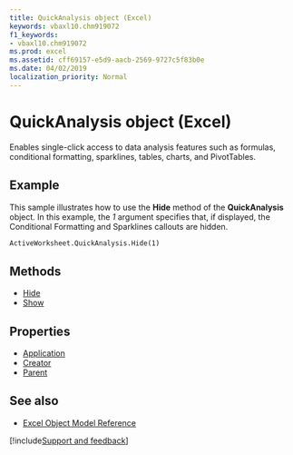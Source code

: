 ```yaml
---
title: QuickAnalysis object (Excel)
keywords: vbaxl10.chm919072
f1_keywords:
- vbaxl10.chm919072
ms.prod: excel
ms.assetid: cff69157-e5d9-aacb-2569-9727c5f83b0e
ms.date: 04/02/2019
localization_priority: Normal
---
```



# QuickAnalysis object (Excel)

Enables single-click access to data analysis features such as formulas, conditional formatting, sparklines, tables, charts, and PivotTables.


## Example

This sample illustrates how to use the **Hide** method of the **QuickAnalysis** object. In this example, the _1_ argument specifies that, if displayed, the Conditional Formatting and Sparklines callouts are hidden.

```vb
ActiveWorksheet.QuickAnalysis.Hide(1)
```

## Methods

- [Hide](Excel.quickanalysis.hide.md)
- [Show](Excel.quickanalysis.show.md)

## Properties

- [Application](Excel.quickanalysis.application.md)
- [Creator](Excel.quickanalysis.creator.md)
- [Parent](Excel.quickanalysis.parent.md)


## See also

- [Excel Object Model Reference](overview/Excel/object-model.md)

[!include[Support and feedback](~/includes/feedback-boilerplate.md)]
